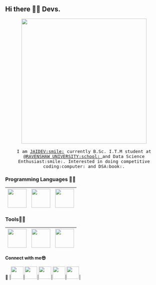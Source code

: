## Hi there 👋:wave: Devs.

<!--
**Jaidev2001/Jaidev2001** is a ✨ _special_ ✨ repository because its `README.md` (this file) appears on your GitHub profile.

Here are some ideas to get you started:

- 🔭 I’m currently working on ...
- 🌱 I’m currently learning ...
- 👯 I’m looking to collaborate on ...
- 🤔 I’m looking for help with ...
- 💬 Ask me about ...
- 📫 How to reach me: ...
- 😄 Pronouns: ...
- ⚡ Fun fact: ...
-->
<p align="center">
  <img src="https://c.tenor.com/4f8BH8nt1OYAAAAC/saturday-welcome-to-my-profile.gif" width=400>
  <br><br>
  <samp>
    I am <a href="https://github.com/Jaidev2001">JAIDEV:smile:</a> currently B.Sc. I.T.M student at <a href="https://www.ravenshawuniversity.ac.in/Home.php">@RAVENSHAW UNIVERSITY:school: </a> and Data Science Enthusiast:smile:. Interested in doing competitive coding:computer: and DSA:book:.
  </samp>
  </p>
  
  ### Programming Languages :metal::rocket:
  |<img src="https://upload.wikimedia.org/wikipedia/commons/thumb/1/18/ISO_C%2B%2B_Logo.svg/1200px-ISO_C%2B%2B_Logo.svg.png" width=60> | <img src="https://www.pngitem.com/pimgs/m/31-312155_c-programming-language-logo-hd-png-download.png" width=60> | <img src="https://image.flaticon.com/icons/svg/1822/1822899.svg" width=60> | 
  |:---:|:---:|:---:|
  
  ### Tools:pushpin::fire:
  |<img src="https://upload.wikimedia.org/wikipedia/commons/thumb/3/38/Jupyter_logo.svg/1200px-Jupyter_logo.svg.png" width=60> | <img src="https://upload.wikimedia.org/wikipedia/commons/thumb/9/9a/Visual_Studio_Code_1.35_icon.svg/1200px-Visual_Studio_Code_1.35_icon.svg.png" width=60> |<img src="https://image.flaticon.com/icons/png/512/37/37318.png" width=60> |
  |:---:|:---:|:---:|
  
  
  
  #### Connect with me:sunglasses:
  :paperclip: |<a href="https://www.instagram.com/i.m.jaidev/"><img src="https://i.pinimg.com/originals/76/00/8b/76008bb9685d410d47fe1fa01dc54f15.jpg" width=40></a>|<a href="https://github.com/Jaidev2001"><img src="https://image.flaticon.com/icons/png/512/37/37318.png" width=40></a>|<a href="https://www.linkedin.com/in/jaidev-behera-547948182/"><img src="https://cdn2.iconfinder.com/data/icons/popular-social-media-flat/48/Popular_Social_Media-22-512.png" width=40></a>|<a href="jaidevbehera2001@gmail.com"><img src="https://c7.uihere.com/files/970/517/160/gmail-computer-icons-email-logo-gmail.jpg" width=40></a>|<a href="https://auth.geeksforgeeks.org/user/immortalja1/profile"><img src="https://media.geeksforgeeks.org/wp-content/cdn-uploads/20190710102234/download3.png" width=40></a>|
 
